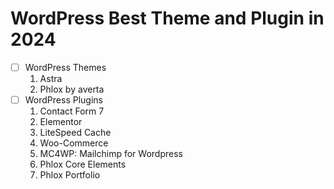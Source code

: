 # WordPress Best Theme and Plugin in 2024

- [ ]  WordPress Themes
    1. Astra
    2.  Phlox by averta
- [ ] WordPress Plugins
    1. Contact Form 7
    2. Elementor
    3. LiteSpeed Cache
    4. Woo-Commerce
    5. MC4WP: Mailchimp for Wordpress
    6. Phlox Core Elements
    7. Phlox Portfolio



